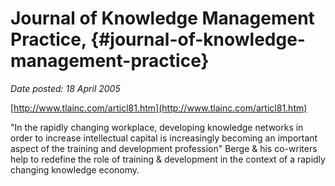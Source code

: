 # Journal of Knowledge Management Practice, {#journal-of-knowledge-management-practice}

_Date posted: 18 April 2005_

[http://www.tlainc.com/articl81.htm](http://www.tlainc.com/articl81.htm)

"In the rapidly changing workplace, developing knowledge networks in order to increase intellectual capital is increasingly becoming an important aspect of the training and development profession" Berge & his co-writers help to redefine the role of training & development in the context of a rapidly changing knowledge economy.